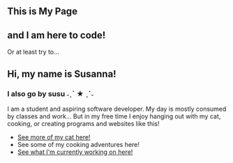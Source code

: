 ## This is My Page
## and I am here to code!
Or at least try to...

## Hi, my name is Susanna!
### I also go by susu ˗ˏˋ ★ ˎˊ˗

I am a student and aspiring software developer. My day is mostly consumed by classes and work...
But in my free time I enjoy hanging out with my cat, cooking, or creating programs and websites like this!

- [See more of my cat here!](carol.md)
- See some of my cooking adventures here!
- [See what I'm currently working on here!](index.md)
